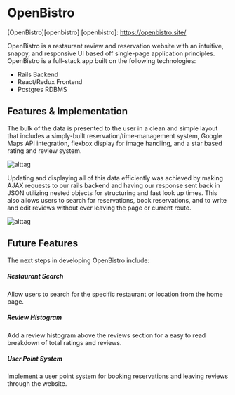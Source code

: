 # OpenBistro

[OpenBistro][openbistro]
[openbistro]: https://openbistro.site/

OpenBistro is a restaurant review and reservation website with an intuitive,
snappy, and responsive UI based off single-page application principles. OpenBistro
is a full-stack app built on the following technologies:

- Rails Backend
- React/Redux Frontend
- Postgres RDBMS


## Features & Implementation
The bulk of the data is presented to the user in a clean and simple layout
that includes a simply-built reservation/time-management system, Google Maps
API integration, flexbox display for image handling, and a star based
rating and review system.

![alttag](http://res.cloudinary.com/openbistro/image/upload/c_scale,w_778/v1478904208/open-bistro-screenshot_fc58v5.png)

Updating and displaying all of this data efficiently was achieved by making AJAX requests to our rails backend and having our response sent back in JSON utilizing nested objects for structuring and fast look up times. This also allows users to search for reservations, book reservations, and to write and edit reviews without ever leaving the page or current route.

![alttag](http://res.cloudinary.com/openbistro/image/upload/c_scale,q_53,w_523/v1478906516/Screen_Shot_2016-11-11_at_3.21.40_PM_nlqads.png)

## Future Features

The next steps in developing OpenBistro include:

##### Restaurant Search

Allow users to search for the specific restaurant or location from the home page.

##### Review Histogram
Add a review histogram above the reviews section for a easy to read breakdown of total ratings and reviews.

##### User Point System
Implement a user point system for booking reservations and leaving reviews through the website.
